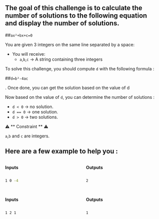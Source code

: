 ## The goal of this challenge is to calculate the number of solutions to the following equation and display the number of solutions.

##`ax²+bx+c=0`

You are given 3 integers on the same line separated by a space:

- You will receive:
  - `a`,`b`,`c` -> A string containing three integers

  
To solve this challenge, you should compute `d` with the following formula :

##`d=b²-4ac`

.
Once done, you can get the solution based on the value of d

Now based on the value of `d`, you can determine the number of solutions :

- `d < 0` -> no solution.
- `d == 0` -> one solution.
- `d > 0` -> two solutions.
 
⚠️ ** Constraint ** ⚠️

`a`,`b` and `c` are integers.
 
## Here are a few example to help you :

<div
    style="
        display: flex;
        flex-direction: row;
        width: 100%;"
>
<div
    style="
        display: flex;
        flex-direction: column;
        width: 50%;"
>
<p
    style="
        width: 100%;
        font-weight: bold;"
> Inputs</p>

```bash
1 0 -4
```

</div>
</br>
<div
    style="
        display: flex;
        flex-direction: column;
        padding-left: 5%;
        width: 50%;"
>
<p
    style="
        width: 100%;
        font-weight: bold;"
> Outputs</p>

```bash
2
```

</div>
</div>
</br>
<div
    style="
        display: flex;
        flex-direction: row;
        width: 100%;"
>
<div
    style="
        display: flex;
        flex-direction: column;
        width: 50%;"
>
<p
    style="
        width: 100%;
        font-weight: bold;"
> Inputs</p>

```bash
1 2 1
```

</div>
</br>
<div
    style="
        display: flex;
        flex-direction: column;
        padding-left: 5%;
        width: 50%;"
>
<p
    style="
        width: 100%;
        font-weight: bold;"
> Outputs</p>

```bash
1
```

</div>
</div>